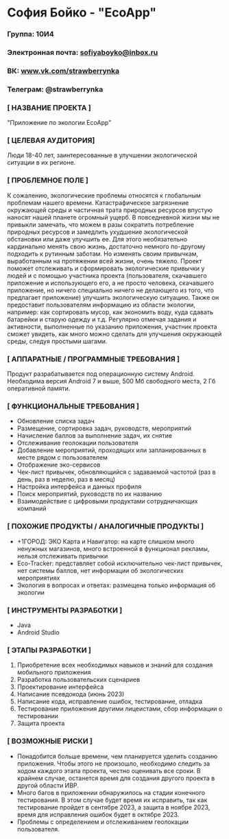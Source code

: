 # София Бойко - "EcoApp"

### Группа: 10И4
### Электронная почта: sofiyaboyko@inbox.ru
### ВК: www.vk.com/strawberrynka
### Телеграм: @strawberrynka

### [ НАЗВАНИЕ ПРОЕКТА ]

"Приложение по экологии EcoApp"

### [ ЦЕЛЕВАЯ АУДИТОРИЯ]
Люди 18-40 лет, заинтересованные в улучшении экологической ситуации в их регионе.

### [ ПРОБЛЕМНОЕ ПОЛЕ ]
К сожалению, экологические проблемы относятся к глобальным проблемам нашего времени. Катастрафическое загрязнение окружающей среды и частичная трата природных ресурсов впустую наносят нашей планете огромный ущерб. В повседневной жизни мы не привыкли замечать, что можем в разы сократить потребление природных ресурсов и замедлить ухудшение экологической обстановки или даже улучшить ее. Для этого необязательно кардинально менять свою жизнь, достаточно немного по-другому подходить к рутинным заботам. Но изменять своим привычкам, выработанным на протяжении всей жизни, очень тяжело.
Проект поможет отслеживать и сформировать экологические привычки у людей и с помощью участника проекта (пользователя, скачавшего приложение и использующего его, а не просто человека, скачавшего приложение, но ничего специально ничего не делающего из того, что предлагает приложение) улучшить экологическую ситуацию.
Также он предоставит пользователям информацию из области экологии, например: как сортировать мусор, как экономить воду, куда сдавать батарейки и старую одежду и т.д.
Регулярно отмечая задания и активности, выполненные по указанию приложения, участник проекта сможет увидеть, как много можно сделать для улучшения окружающей среды, следуя простыми шагами.

### [ АППАРАТНЫЕ / ПРОГРАММНЫЕ ТРЕБОВАНИЯ ]
Продукт разрабатывается под операционную систему Android. Необходима версия Android 7 и выше, 500 Мб свободного места, 2 Гб оперативной памяти.

### [ ФУНКЦИОНАЛЬНЫЕ ТРЕБОВАНИЯ ]
* Обновление списка задач
* Размещение, сортировка задач, руководств, мероприятий
* Начисление баллов за выполнение задач, их снятие
* Отслеживание геолокации пользователя
* Добавление мероприятий, проходящих или запланированных в месте рядом с пользователем
* Отображение эко-сервисов
* Чек-лист привычек, обновляющийся с задаваемой частотой (раз в день, раз в неделю, раз в месяц)
* Настройка интерфейса и данных профиля
* Поиск мероприятий, руководств по их названию
* Взаимодействие с цифровыми продуктами сотрудничающих компаний

### [ ПОХОЖИЕ ПРОДУКТЫ / АНАЛОГИЧНЫЕ ПРОДУКТЫ ]
* +1ГОРОД: ЭКО Карта и Навигатор: на карте слишком много ненужных магазинов, много встроенной в функционал рекламы, нельзя отслеживать привычки
* Eco-Tracker: представляет собой исключительно чек-лист привычек, нет системы баллов, нет информации об экологических мероприятиях
* Экология в вопросах и ответах: размещена только информация об экологии

### [ ИНСТРУМЕНТЫ РАЗРАБОТКИ ]
* Java
* Android Studio

### [ ЭТАПЫ РАЗРАБОТКИ ]
1. Приобретение всех необходимых навыков и знаний для создания мобильного приложения
2. Разработка пользовательских сценариев
3. Проектирование интерфейса
4. Написание псевдокода (июнь 2023)
5. Написание кода, исправление ошибок, тестирование, отладка
6. Тестирование приложения другими лицеистами, сбор информации о тестировании
7. Защита проекта

### [ ВОЗМОЖНЫЕ РИСКИ ]
* Понадобится больше времени, чем планируется уделить созданию приложения. Чтобы этого не произошло, необходимо следить за ходом каждого этапа проекта, честно оценивать все сроки. В крайнем случае, останется время для создания другого проекта в другой области ИВР.
* Много багов в приложении обнаружилось на стадии конечного тестирования. В этом случае будет время их исправить, так как тестирование пройдет в сентябре 2023, а защита в ноябре 2023, время для исправления ошибок будет в октябре 2023.
* Проблемы с определением и отслеживанием геолокации пользователя.
